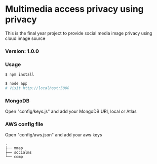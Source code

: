 # Multimedia access privacy using privacy

This is the final year project to provide social media image privacy using cloud image source

### Version: 1.0.0

### Usage

```sh
$ npm install
```
```sh
$ node app
# Visit http://localhost:5000
```

### MongoDB

Open "config/keys.js" and add your MongoDB URI, local or Atlas

### AWS config file

Open "config/aws.json" and add your aws keys

    .
    ├── mmap                                    
    ├── socialms
    └── comp
